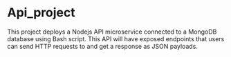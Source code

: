 # Api_project
This project deploys a Nodejs API microservice connected to a MongoDB database using Bash script. This API will have exposed endpoints that users can send HTTP requests to and get a response as JSON payloads. 
